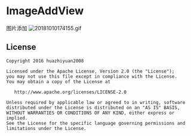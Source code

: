 # ImageAddView

图片添加
![20181010174155.gif](https://github.com/wangHwYD/ImageAddView/blob/master/20181010174155.gif)




## License

```
Copyright 2016 huazhiyuan2008

Licensed under the Apache License, Version 2.0 (the "License");
you may not use this file except in compliance with the License.
You may obtain a copy of the License at

   http://www.apache.org/licenses/LICENSE-2.0

Unless required by applicable law or agreed to in writing, software
distributed under the License is distributed on an "AS IS" BASIS,
WITHOUT WARRANTIES OR CONDITIONS OF ANY KIND, either express or implied.
See the License for the specific language governing permissions and
limitations under the License.
```


